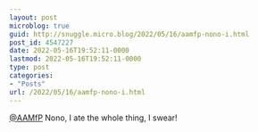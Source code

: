 ```yaml
---
layout: post
microblog: true
guid: http://snuggle.micro.blog/2022/05/16/aamfp-nono-i.html
post_id: 4547227
date: 2022-05-16T19:52:11-0000
lastmod: 2022-05-16T19:52:11-0000
type: post
categories:
- "Posts"
url: /2022/05/16/aamfp-nono-i.html
---
```

<p><span class="h-card" translate="no"><a href="https://fosstodon.org/@AAMfP" class="u-url mention">@<span>AAMfP</span></a></span> Nono, I ate the whole thing, I swear!</p>
